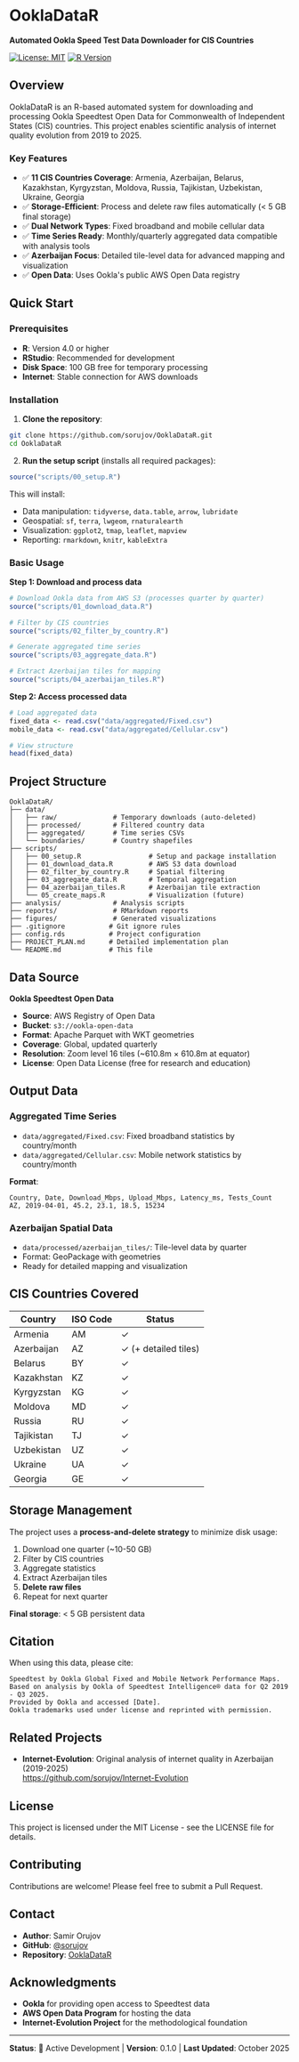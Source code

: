 # OoklaDataR

**Automated Ookla Speed Test Data Downloader for CIS Countries**

[![License: MIT](https://img.shields.io/badge/License-MIT-yellow.svg)](https://opensource.org/licenses/MIT)
[![R Version](https://img.shields.io/badge/R-%3E%3D4.0.0-blue.svg)](https://www.r-project.org/)

## Overview

OoklaDataR is an R-based automated system for downloading and processing Ookla Speedtest Open Data for Commonwealth of Independent States (CIS) countries. This project enables scientific analysis of internet quality evolution from 2019 to 2025.

### Key Features

- ✅ **11 CIS Countries Coverage**: Armenia, Azerbaijan, Belarus, Kazakhstan, Kyrgyzstan, Moldova, Russia, Tajikistan, Uzbekistan, Ukraine, Georgia
- ✅ **Storage-Efficient**: Process and delete raw files automatically (< 5 GB final storage)
- ✅ **Dual Network Types**: Fixed broadband and mobile cellular data
- ✅ **Time Series Ready**: Monthly/quarterly aggregated data compatible with analysis tools
- ✅ **Azerbaijan Focus**: Detailed tile-level data for advanced mapping and visualization
- ✅ **Open Data**: Uses Ookla's public AWS Open Data registry

## Quick Start

### Prerequisites

- **R**: Version 4.0 or higher
- **RStudio**: Recommended for development
- **Disk Space**: 100 GB free for temporary processing
- **Internet**: Stable connection for AWS downloads

### Installation

1. **Clone the repository**:
```bash
git clone https://github.com/sorujov/OoklaDataR.git
cd OoklaDataR
```

2. **Run the setup script** (installs all required packages):
```r
source("scripts/00_setup.R")
```

This will install:
- Data manipulation: `tidyverse`, `data.table`, `arrow`, `lubridate`
- Geospatial: `sf`, `terra`, `lwgeom`, `rnaturalearth`
- Visualization: `ggplot2`, `tmap`, `leaflet`, `mapview`
- Reporting: `rmarkdown`, `knitr`, `kableExtra`

### Basic Usage

**Step 1: Download and process data**
```r
# Download Ookla data from AWS S3 (processes quarter by quarter)
source("scripts/01_download_data.R")

# Filter by CIS countries
source("scripts/02_filter_by_country.R")

# Generate aggregated time series
source("scripts/03_aggregate_data.R")

# Extract Azerbaijan tiles for mapping
source("scripts/04_azerbaijan_tiles.R")
```

**Step 2: Access processed data**
```r
# Load aggregated data
fixed_data <- read.csv("data/aggregated/Fixed.csv")
mobile_data <- read.csv("data/aggregated/Cellular.csv")

# View structure
head(fixed_data)
```

## Project Structure

```
OoklaDataR/
├── data/
│   ├── raw/              # Temporary downloads (auto-deleted)
│   ├── processed/        # Filtered country data
│   ├── aggregated/       # Time series CSVs
│   └── boundaries/       # Country shapefiles
├── scripts/
│   ├── 00_setup.R                 # Setup and package installation
│   ├── 01_download_data.R         # AWS S3 data download
│   ├── 02_filter_by_country.R     # Spatial filtering
│   ├── 03_aggregate_data.R        # Temporal aggregation
│   ├── 04_azerbaijan_tiles.R      # Azerbaijan tile extraction
│   └── 05_create_maps.R           # Visualization (future)
├── analysis/             # Analysis scripts
├── reports/              # RMarkdown reports
├── figures/              # Generated visualizations
├── .gitignore           # Git ignore rules
├── config.rds           # Project configuration
├── PROJECT_PLAN.md      # Detailed implementation plan
└── README.md            # This file
```

## Data Source

**Ookla Speedtest Open Data**
- **Source**: AWS Registry of Open Data
- **Bucket**: `s3://ookla-open-data`
- **Format**: Apache Parquet with WKT geometries
- **Coverage**: Global, updated quarterly
- **Resolution**: Zoom level 16 tiles (~610.8m × 610.8m at equator)
- **License**: Open Data License (free for research and education)

## Output Data

### Aggregated Time Series
- `data/aggregated/Fixed.csv`: Fixed broadband statistics by country/month
- `data/aggregated/Cellular.csv`: Mobile network statistics by country/month

**Format**:
```
Country, Date, Download_Mbps, Upload_Mbps, Latency_ms, Tests_Count
AZ, 2019-04-01, 45.2, 23.1, 18.5, 15234
```

### Azerbaijan Spatial Data
- `data/processed/azerbaijan_tiles/`: Tile-level data by quarter
- Format: GeoPackage with geometries
- Ready for detailed mapping and visualization

## CIS Countries Covered

| Country | ISO Code | Status |
|---------|----------|--------|
| Armenia | AM | ✓ |
| Azerbaijan | AZ | ✓ (+ detailed tiles) |
| Belarus | BY | ✓ |
| Kazakhstan | KZ | ✓ |
| Kyrgyzstan | KG | ✓ |
| Moldova | MD | ✓ |
| Russia | RU | ✓ |
| Tajikistan | TJ | ✓ |
| Uzbekistan | UZ | ✓ |
| Ukraine | UA | ✓ |
| Georgia | GE | ✓ |

## Storage Management

The project uses a **process-and-delete strategy** to minimize disk usage:

1. Download one quarter (~10-50 GB)
2. Filter by CIS countries
3. Aggregate statistics
4. Extract Azerbaijan tiles
5. **Delete raw files**
6. Repeat for next quarter

**Final storage**: < 5 GB persistent data

## Citation

When using this data, please cite:

```
Speedtest by Ookla Global Fixed and Mobile Network Performance Maps.
Based on analysis by Ookla of Speedtest Intelligence® data for Q2 2019 - Q3 2025.
Provided by Ookla and accessed [Date].
Ookla trademarks used under license and reprinted with permission.
```

## Related Projects

- **Internet-Evolution**: Original analysis of internet quality in Azerbaijan (2019-2025)  
  https://github.com/sorujov/Internet-Evolution

## License

This project is licensed under the MIT License - see the LICENSE file for details.

## Contributing

Contributions are welcome! Please feel free to submit a Pull Request.

## Contact

- **Author**: Samir Orujov
- **GitHub**: [@sorujov](https://github.com/sorujov)
- **Repository**: [OoklaDataR](https://github.com/sorujov/OoklaDataR)

## Acknowledgments

- **Ookla** for providing open access to Speedtest data
- **AWS Open Data Program** for hosting the data
- **Internet-Evolution Project** for the methodological foundation

---

**Status**: 🚧 Active Development | **Version**: 0.1.0 | **Last Updated**: October 2025